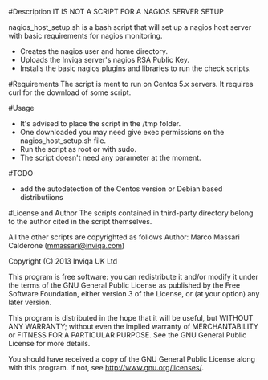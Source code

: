 #Description
IT IS NOT A SCRIPT FOR A NAGIOS SERVER SETUP

nagios_host_setup.sh is a bash script that will set up a nagios host server with basic requirements for nagios monitoring.

- Creates the nagios user and home directory.
- Uploads the Inviqa server's nagios RSA Public Key.
- Installs the basic nagios plugins and libraries to run the check scripts.

#Requirements
The script is ment to run on Centos 5.x servers.
It requires curl for the download of some script.

#Usage
- It's advised to place the script in the /tmp folder.
- One downloaded you may need give exec permissions on the nagios_host_setup.sh file.
- Run the script as root or with sudo.
- The script doesn't need any parameter at the moment.

#TODO
- add the autodetection of the Centos version or Debian based distributiions

#License and Author
The scripts contained in third-party directory belong to the author cited in the script themselves.

All the other scripts are copyrighted as follows
Author: Marco Massari Calderone (mmassari@inviqa.com)

Copyright (C) 2013 Inviqa UK Ltd

This program is free software: you can redistribute it and/or modify it under the terms of the GNU General Public License as published by the Free Software Foundation, either version 3 of the License, or (at your option) any later version.

This program is distributed in the hope that it will be useful, but WITHOUT ANY WARRANTY; without even the implied warranty of MERCHANTABILITY or FITNESS FOR A PARTICULAR PURPOSE. See the GNU General Public License for more details.

You should have received a copy of the GNU General Public License along with this program. If not, see http://www.gnu.org/licenses/.

